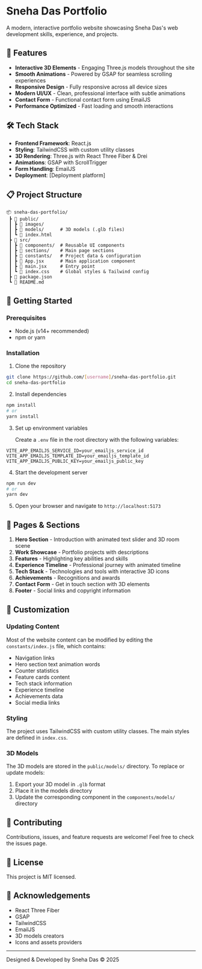 # Sneha Das Portfolio

A modern, interactive portfolio website showcasing Sneha Das's web development skills, experience, and projects.

## 🌟 Features

* **Interactive 3D Elements** - Engaging Three.js models throughout the site
* **Smooth Animations** - Powered by GSAP for seamless scrolling experiences
* **Responsive Design** - Fully responsive across all device sizes
* **Modern UI/UX** - Clean, professional interface with subtle animations
* **Contact Form** - Functional contact form using EmailJS
* **Performance Optimized** - Fast loading and smooth interactions

## 🛠️ Tech Stack

* **Frontend Framework**: React.js
* **Styling**: TailwindCSS with custom utility classes
* **3D Rendering**: Three.js with React Three Fiber & Drei
* **Animations**: GSAP with ScrollTrigger
* **Form Handling**: EmailJS
* **Deployment**: [Deployment platform]

## 📋 Project Structure

```
📦 sneha-das-portfolio/
 ┣ 📂 public/
 ┃ ┣ 📂 images/
 ┃ ┣ 📂 models/      # 3D models (.glb files)
 ┃ ┗ 📄 index.html
 ┣ 📂 src/
 ┃ ┣ 📂 components/  # Reusable UI components
 ┃ ┣ 📂 sections/    # Main page sections
 ┃ ┣ 📂 constants/   # Project data & configuration
 ┃ ┣ 📄 App.jsx      # Main application component
 ┃ ┣ 📄 main.jsx     # Entry point
 ┃ ┗ 📄 index.css    # Global styles & Tailwind config
 ┣ 📄 package.json
 ┗ 📄 README.md
```

## 🚀 Getting Started

### Prerequisites

* Node.js (v14+ recommended)
* npm or yarn

### Installation

1. Clone the repository

```bash
git clone https://github.com/[username]/sneha-das-portfolio.git
cd sneha-das-portfolio
```

2. Install dependencies

```bash
npm install
# or
yarn install
```

3. Set up environment variables
   
   Create a `.env` file in the root directory with the following variables:

```
VITE_APP_EMAILJS_SERVICE_ID=your_emailjs_service_id
VITE_APP_EMAILJS_TEMPLATE_ID=your_emailjs_template_id
VITE_APP_EMAILJS_PUBLIC_KEY=your_emailjs_public_key
```

4. Start the development server

```bash
npm run dev
# or
yarn dev
```

5. Open your browser and navigate to `http://localhost:5173`

## 📱 Pages & Sections

1. **Hero Section** - Introduction with animated text slider and 3D room scene
2. **Work Showcase** - Portfolio projects with descriptions
3. **Features** - Highlighting key abilities and skills
4. **Experience Timeline** - Professional journey with animated timeline
5. **Tech Stack** - Technologies and tools with interactive 3D icons
6. **Achievements** - Recognitions and awards
7. **Contact Form** - Get in touch section with 3D elements
8. **Footer** - Social links and copyright information

## 🔧 Customization

### Updating Content

Most of the website content can be modified by editing the `constants/index.js` file, which contains:
* Navigation links
* Hero section text animation words
* Counter statistics
* Feature cards content
* Tech stack information
* Experience timeline
* Achievements data
* Social media links

### Styling

The project uses TailwindCSS with custom utility classes. The main styles are defined in `index.css`.

### 3D Models

The 3D models are stored in the `public/models/` directory. To replace or update models:

1. Export your 3D model in `.glb` format
2. Place it in the models directory
3. Update the corresponding component in the `components/models/` directory

## 🤝 Contributing

Contributions, issues, and feature requests are welcome! Feel free to check the issues page.

## 📄 License

This project is MIT licensed.

## 🙏 Acknowledgements

* React Three Fiber
* GSAP
* TailwindCSS
* EmailJS
* 3D models creators
* Icons and assets providers

---

Designed & Developed by Sneha Das © 2025
